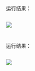 # 

运行结果：

```java

```

<img src="http://image.renkaigis.com/keepcoding/2017112001.png">

# 

运行结果：

```java

```

<img src="http://image.renkaigis.com/keepcoding/2017112001.png">

